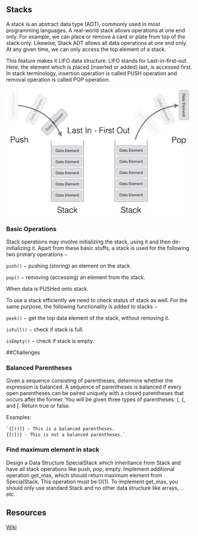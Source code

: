 ## Stacks
A stack is an abstract data type (ADT), commonly used in most programming languages.
A real-world stack allows operations at one end only. For example, we can place or remove a card or plate from top of the stack only. Likewise, Stack ADT allows all data operations at one end only. At any given time, we can only access the top element of a stack.

This feature makes it LIFO data structure. LIFO stands for Last-in-first-out. Here, the element which is placed (inserted or added) last, is accessed first. In stack terminology, insertion operation is called PUSH operation and removal operation is called POP operation.


![Stack](stack.jpg)

### Basic Operations
Stack operations may involve initializing the stack, using it and then de-initializing it. Apart from these basic stuffs, a stack is used for the following two primary operations −

`push()` − pushing (storing) an element on the stack.

`pop()` − removing (accessing) an element from the stack.

When data is PUSHed onto stack.

To use a stack efficiently we need to check status of stack as well. For the same purpose, the following functionality is added to stacks −

`peek()` − get the top data element of the stack, without removing it.

`isFull()` − check if stack is full.

`isEmpty()` − check if stack is empty.

##Challenges

### Balanced Parentheses
Given a sequence consisting of parentheses, determine whether the expression is balanced. A sequence of parentheses is balanced if every open parentheses can be paired uniquely with a closed parentheses that occurs after the former. You will be given three types of parentheses: (, {, and [. Return true or false.

  Examples:

    `{[()]} - This is a balanced parentheses.
    {[(])} - This is not a balanced parentheses.`

### Find maximum element in stack

Design a Data Structure SpecialStack which inheritance from Stack and have all stack operations like push, pop, empty. Implement additional operation get_max, which should return maximum element from SpecialStack. This operation
must be O(1). To implement get_max, you should only use standard Stack and no other data structure like arrays, .. etc.   


## Resources
[Wiki](https://en.wikipedia.org/wiki/Stack_(abstract_data_type))
